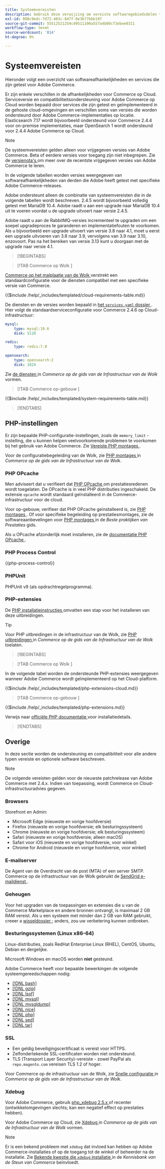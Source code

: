 ```yaml
---
title: Systeemvereisten
description: Gebruik deze verwijzing om vereiste softwaregebiedsdelen te identificeren die met de versies van Adobe Commerce zijn getest.
exl-id: 008c9edc-7d72-403c-847f-0e3b77bbb197
source-git-commit: 55512521254c49511100a557a4b00cf3ebee0311
workflow-type: tm+mt
source-wordcount: '814'
ht-degree: 0%

---
```


# Systeemvereisten

Hieronder volgt een overzicht van softwareafhankelijkheden en services die zijn getest voor Adobe Commerce.

Er zijn enkele verschillen in de afhankelijkheden voor Commerce op Cloud. Serviceversie en compatibiliteitsondersteuning voor Adobe Commerce op Cloud worden bepaald door services die zijn getest en geïmplementeerd in de gehoste cloud-omgevingen en verschillen soms van versies die worden ondersteund door Adobe Commerce-implementaties op locatie. Elasticsearch 7.17 wordt bijvoorbeeld ondersteund voor Commerce 2.4.4 voor on-premise implementaties, maar OpenSearch 1 wordt ondersteund voor 2.4.4 Adobe Commerce op Cloud.

>[!NOTE]
>
>De systeemvereisten gelden alleen voor vrijgegeven versies van Adobe Commerce. Beta of eerdere versies voor toegang zijn niet inbegrepen. Zie de [ versienota&#39;s ](../release/release-notes/overview.md) om meer over de recentste vrijgegeven versies van Adobe Commerce te leren.

In de volgende tabellen worden versies weergegeven van softwareafhankelijkheden van derden die Adobe heeft getest met specifieke Adobe Commerce-releases.

Adobe ondersteunt alleen de combinatie van systeemvereisten die in de volgende tabellen wordt beschreven. 2.4.5 wordt bijvoorbeeld volledig getest met MariaDB 10.4. Adobe raadt u aan een upgrade naar MariaDB 10.4 uit te voeren voordat u de upgrade uitvoert naar versie 2.4.5.

Adobe raadt u aan de RabbitMQ-versies incrementeel te upgraden om een soepel upgradeproces te garanderen en implementatiefouten te voorkomen. Als u bijvoorbeeld een upgrade uitvoert van versie 3.8 naar 4.1, moet u eerst een upgrade uitvoeren van 3.8 naar 3.9, vervolgens van 3.9 naar 3.10, enzovoort. Pas na het bereiken van versie 3.13 kunt u doorgaan met de upgrade naar versie 4.1.

>[!BEGINTABS]

>[!TAB  Commerce op Wolk ]

[ Commerce op het malplaatje van de Wolk ](https://github.com/magento/magento-cloud) verstrekt een standaardconfiguratie voor de diensten compatibel met een specifieke versie van Commerce.

{{$include /help/_includes/templated/cloud-requirements-table.md}}

De diensten en de versies worden bepaald in [ het `services.yaml` dossier ](https://github.com/magento/magento-cloud/blob/master/.magento/services.yaml). Hier volgt de standaardserviceconfiguratie voor Commerce 2.4.6 op Cloud-infrastructuur:

```yaml
mysql:
    type: mysql:10.6
    disk: 5120

redis:
    type: redis:7.0

opensearch:
    type: opensearch:2
    disk: 1024
```

Zie [ de diensten ](https://experienceleague.adobe.com/docs/commerce-cloud-service/user-guide/configure/service/services-yaml.html) in _Commerce op de gids van de Infrastructuur van de Wolk_ vormen.

>[!TAB  Commerce op-gebouw ]

{{$include /help/_includes/templated/system-requirements-table.md}}

>[!ENDTABS]

## PHP-instellingen

Er zijn bepaalde PHP-configuratie-instellingen, zoals de `memory_limit` -instelling, die u kunnen helpen veelvoorkomende problemen te voorkomen bij het gebruik van Adobe Commerce. Zie [ Vereiste PHP montages ](prerequisites/php-settings.md).

Voor de configuratiebegeleiding van de Wolk, zie [ PHP montages ](https://experienceleague.adobe.com/docs/commerce-cloud-service/user-guide/configure/app/php-settings.html) in _Commerce op de gids van de Infrastructuur van de Wolk_.

### PHP OPcache

Men adviseert dat u verifieert dat [ PHP OPcache ](https://www.php.net/manual/en/intro.opcache.php) om prestatiesredenen wordt toegelaten. De OPcache is in veel PHP distributies ingeschakeld. De extensie `opcache` wordt standaard geïnstalleerd in de Commerce-infrastructuur voor de cloud.

Voor op-gebouw, verifieer dat PHP OPcache geïnstalleerd is, zie [ PHP montages ](prerequisites/php-settings.md). Of voor specifieke begeleiding op prestatiesmontages, zie de softwareaanbevelingen voor [ PHP montages ](https://experienceleague.adobe.com/docs/commerce-operations/performance-best-practices/software.html#php-settings) in de _Beste praktijken van Prestaties_ gids.

Als u OPcache afzonderlijk moet installeren, zie de [ documentatie PHP OPcache ](https://www.php.net/manual/en/opcache.setup.php).

### PHP Process Control

{{php-process-control}}

### PHPUnit

PHPUnit v9 (als opdrachtregelprogramma).

### PHP-extensies

De [ PHP installatieinstructies ](prerequisites/php-settings.md) omvatten een stap voor het installeren van deze uitbreidingen.

>[!TIP]
>
>Voor PHP uitbreidingen in de infrastructuur van de Wolk, zie [ PHP uitbreidingen ](https://experienceleague.adobe.com/docs/commerce-cloud-service/user-guide/configure/app/php-settings.html#enable-extensions) in _Commerce op de gids van de Infrastructuur van de Wolk_ toelaten.

>[!BEGINTABS]

>[!TAB  Commerce op Wolk ]

In de volgende tabel worden de ondersteunde PHP-extensies weergegeven wanneer Adobe Commerce wordt geïmplementeerd op het Cloud-platform.

{{$include /help/_includes/templated/php-extensions-cloud.md}}

>[!TAB  Commerce op-gebouw ]

{{$include /help/_includes/templated/php-extensions.md}}

Verwijs naar [ officiële PHP documentatie ](https://www.php.net/manual/en/extensions.php) voor installatiedetails.

>[!ENDTABS]

## Overige

In deze sectie worden de ondersteuning en compatibiliteit voor alle andere typen vereiste en optionele software beschreven.

>[!NOTE]
>
>De volgende vereisten gelden voor de nieuwste patchrelease van Adobe Commerce met 2.4.x. Indien van toepassing, wordt Commerce on Cloud-infrastructuuradvies gegeven.

### Browsers

Storefront en Admin:

- Microsoft Edge (nieuwste en vorige hoofdversie)
- Firefox (nieuwste en vorige hoofdversie; elk besturingssysteem)
- Chrome (nieuwste en vorige hoofdversie; elk besturingssysteem)
- Safari (nieuwste en vorige hoofdversie; alleen macOS)
- Safari voor iOS (nieuwste en vorige hoofdversie, voor winkel)
- Chrome for Android (nieuwste en vorige hoofdversie, voor winkel)

### E-mailserver

De Agent van de Overdracht van de post (MTA) of een server SMTP. Commerce op de infrastructuur van de Wolk gebruikt de [ SendGrid e-maildienst ](https://experienceleague.adobe.com/docs/commerce-cloud-service/user-guide/project/sendgrid.html).

### Geheugen

Voor het upgraden van de toepassingen en extensies die u van de Commerce Marketplace en andere bronnen ontvangt, is maximaal 2 GB RAM vereist. Als u een systeem met minder dan 2 GB van RAM gebruikt, creeer a [ wisseldossier ](https://support.magento.com/hc/en-us/articles/360032980432); anders, zou uw verbetering kunnen ontbreken.

### Besturingssystemen (Linux x86-64)

Linux-distributies, zoals RedHat Enterprise Linux (RHEL), CentOS, Ubuntu, Debian en dergelijke.

Microsoft Windows en macOS worden **niet** gesteund.

Adobe Commerce heeft voor bepaalde bewerkingen de volgende systeemgereedschappen nodig:

- [[!DNL bash]](https://www.gnu.org/software/bash/)
- [[!DNL gzip]](https://www.gzip.org/)
- [[!DNL lsof]](https://linux.die.net/man/8/lsof)
- [[!DNL mysql]](https://www.mysql.com/)
- [[!DNL mysqldump]](https://dev.mysql.com/doc/refman/8.0/en/mysqldump.html)
- [[!DNL nice]](https://linux.die.net/man/1/nice)
- [[!DNL php]](https://www.php.net/)
- [[!DNL sed]](https://www.gnu.org/software/sed/manual/sed.html)
- [[!DNL tar]](https://linux.die.net/man/1/tar)

### SSL

- Een geldig beveiligingscertificaat is vereist voor HTTPS.
- Zelfondertekende SSL-certificaten worden niet ondersteund.
- TLS (Transport Layer Security)-vereiste - zowel PayPal als `repo.magento.com` vereisen TLS 1.2 of hoger.

Voor Commerce op de infrastructuur van de Wolk, zie [ Snelle configuratie ](https://experienceleague.adobe.com/docs/commerce-cloud-service/user-guide/cdn/setup-fastly/fastly-configuration.html) in _Commerce op de gids van de Infrastructuur van de Wolk_.

### Xdebug

Voor Adobe Commerce, gebruik [ php_xdebug 2.5.x ](https://xdebug.org/download) of recenter (ontwikkelomgevingen slechts; kan een negatief effect op prestaties hebben).

Voor Adobe Commerce op Cloud, zie [ Xdebug ](https://experienceleague.adobe.com/docs/commerce-cloud-service/user-guide/develop/test/debug.html) in _Commerce op de gids van de Infrastructuur van de Wolk_ vormen.

>[!NOTE]
>
>Er is een bekend probleem met `xdebug` dat invloed kan hebben op Adobe Commerce-installaties of op de toegang tot de winkel of beheerder na de installatie. Zie [ Bekende kwestie die `xdebug` installatie ](https://experienceleague.adobe.com/docs/commerce-knowledge-base/kb/troubleshooting/miscellaneous/known-issues-that-affect-installation.html) in de _Kennisbank van de Steun van Commerce_ beïnvloedt.


<!-- Last updated from includes: 2025-08-18 10:08:31 -->
